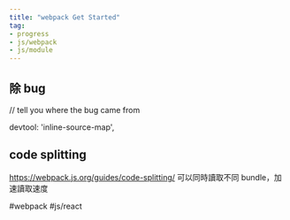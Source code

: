 ```yaml
---
title: "webpack Get Started"
tag: 
- progress
- js/webpack
- js/module
---
```







## 除 bug
// tell you where the bug came from

devtool: 'inline-source-map',

## code splitting 
https://webpack.js.org/guides/code-splitting/
可以同時讀取不同 bundle，加速讀取速度


#webpack #js/react 